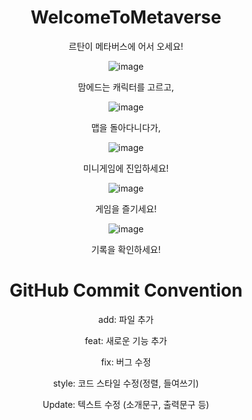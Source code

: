 <div align = "center">

# WelcomeToMetaverse
르탄이 메타버스에 어서 오세요!


![image](https://github.com/user-attachments/assets/70ed60d7-42dc-4cf4-8bbf-61c1c78cb216)

맘에드는 캐릭터를 고르고, 


![image](https://github.com/user-attachments/assets/620e18b9-6cf2-4850-9150-1eb14a10d069)

맵을 돌아다니다가,


![image](https://github.com/user-attachments/assets/183edb74-e3ca-4875-adf2-b379a0752864)

미니게임에 진입하세요!



![image](https://github.com/user-attachments/assets/6f3f5356-04a9-42a3-aa3a-b76defcc0142)

게임을 즐기세요!


![image](https://github.com/user-attachments/assets/f2b6a41e-fc47-42ef-befa-a1baf1f9a05e)

기록을 확인하세요!




# GitHub Commit Convention
add: 파일 추가

feat: 새로운 기능 추가

fix: 버그 수정

style: 코드 스타일 수정(정렬, 들여쓰기)

Update: 텍스트 수정 (소개문구, 출력문구 등)
</div>
